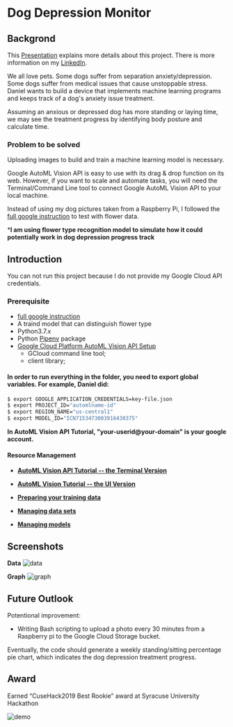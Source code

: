 # **Dog Depression Monitor**

## **Backgrond**

This [Presentation](https://www.youtube.com/watch?v=cR2Uhl·jnNu0&t=500s) explains more details about this project. There is more information on my [LinkedIn](https://www.linkedin.com/in/zezhengjiang/).

We all love pets. Some dogs suffer from separation anxiety/depression. Some dogs suffer from medical issues that cause unstoppable stress. Daniel wants to build a device that implements machine learning programs and keeps track of a dog's anxiety issue treatment. 

Assuming an anxious or depressed dog has more standing or laying time, we may see the treatment progress by identifying body posture and calculate time.

### Problem to be solved
Uploading images to build and train a machine learning model is necessary.

Google AutoML Vision API is easy to use with its drag & drop function on its web. However, if you want to scale and automate tasks, you will need the Terminal/Command Line tool to connect Google AutoML Vision API to your local machine. 

Instead of using my dog pictures taken from a Raspberry Pi, I followed the [full google instruction](https://cloud.google.com/vision/automl/docs/before-you-begin) to test with flower data. 

***I am using flower type recognition model to simulate how it could potentially work in dog depression progress track**

## Introduction

You can not run this project because I do not provide my Google Cloud API credentials. 

### Prerequisite
- [full google instruction](https://cloud.google.com/vision/automl/docs/before-you-begin)
- A traind model that can distinguish flower type
- Python3.7.x
- Python [Pipenv](https://pipenv.pypa.io/en/latest/) package 
- [Google Cloud Platform AutoML Vision API Setup](https://cloud.google.com/vision/automl/docs/tutorial?authuser=0) 
    - GCloud command line tool;
    - client library;

#### In order to run everything in the folder, you need to export global variables. For example, Daniel did: ####
```bash
$ export GOOGLE_APPLICATION_CREDENTIALS=key-file.json
$ export PROJECT_ID="automlname-id"
$ export REGION_NAME="us-central1" 
$ export MODEL_ID="ICN7153473003916430375" 
```

**In AutoML Vision API Tutorial, "your-userid@your-domain" is your google account.**

#### Resource Management ####
- **[AutoML Vision API Tutorial -- the Terminal Version](https://cloud.google.com/vision/automl/docs/tutorial?authuser=0)**   

- **[AutoML Vision Tutorial -- the UI Version](https://codelabs.developers.google.com/codelabs/cloud-automl-vision-intro/index.html?index=..%2F..index#0)**  

- **[Preparing your training data](https://cloud.google.com/vision/automl/docs/prepare?authuser=0)** 

- **[Managing data sets](https://cloud.google.com/vision/automl/docs/datasets?authuser=0#create-dataset)**

- **[Managing models](https://cloud.google.com/vision/automl/docs/models?authuser=0#get-operation)**

## Screenshots 
**Data**
![data](https://user-images.githubusercontent.com/35544956/82737677-989c9b00-9ce7-11ea-894b-8396a33f3831.jpg)

**Graph**
![graph](https://user-images.githubusercontent.com/35544956/82737943-2af16e80-9ce9-11ea-99ef-0f2c5a4194b0.jpg)

## Future Outlook
Potentional improvement:    
- Writing Bash scripting to upload a photo every 30 minutes from a Raspberry pi to the Google Cloud Storage bucket. 

Eventually, the code should generate a weekly standing/sitting percentage pie chart, which indicates the dog depression treatment progress. 

## Award 
Earned “CuseHack2019 Best Rookie” award at Syracuse University Hackathon

![demo](https://user-images.githubusercontent.com/35544956/82737584-e8c72d80-9ce6-11ea-97ad-406da0aa8c4a.jpg)

